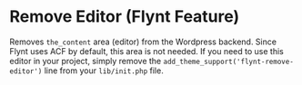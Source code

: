 # Remove Editor (Flynt Feature)

Removes `the_content` area (editor) from the Wordpress backend. Since Flynt uses ACF by default, this area is not needed. If you need to use this editor in your project, simply remove the `add_theme_support('flynt-remove-editor')` line from your `lib/init.php` file.

